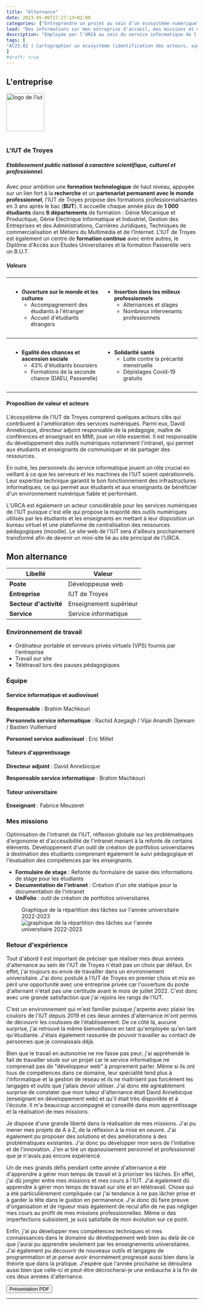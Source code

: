 ```yaml
---
title: "Alternance"
date: 2023-05-06T17:27:13+02:00
categories: ["Entreprendre un projet au sein d’un écosystème numérique"]
lead: "Des informations sur mon entreprise d'accueil, mes missions et mon retour d'expérience"
description: "Employée par l'URCA au sein du service informatique de l'IUT ; je participe à la mission pédagogique des services numériques en portant une réflexion sur la qualité et l'ergonomie des outils existants et en développant un outil de création de portfolio numérique à destination des étudiants et des enseignants."
tags: [ 
"AC25.02 | Cartographier un écosystème (identification des acteurs, synthèse des propositions de valeur)"
]
#draft: true
---
```



## L'entreprise

<img src="/img/Logo_IUT.png" alt="logo de l'iut" style="width: 100px">

<br>
<br>

### L'IUT de Troyes
##### Etablissement public national à caractère scientifique, culturel et professionnel.

Avec pour ambition une **formation technologique** de haut niveau, appuyée sur un lien fort à la **recherche** et un **partenariat permanent avec le monde professionnel**, l'IUT de Troyes propose des formations professionnalisantes en 3 ans après le bac (**BUT**). Il accueille chaque année plus de **1 000 étudiants** dans **6 départements** de formation : Génie Mécanique et Productique, Génie Electrique Informatique et Industriel, Gestion des Entreprises et des Administrations, Carrières Juridiques, Techniques de commercialisation et Métiers du Multimédia et de l'Internet. 
L'IUT de Troyes est également un centre de **formation continue** avec entre autres, le Diplôme d'Accès aux Etudes Universitaires et la formation Passerelle vers un B.U.T.

##### Valeurs

<hr>
<div style="display: flex; justify-content: space-evenly">
<div style="width: 45%">

+ **Ouverture sur le monde et les cultures**
  +	Accompagnement des étudiants à l'étranger
  +	Accueil d'étudiants étrangers

</div>
<div style="width: 45%">

- **Insertion dans les milieux professionnels**
  - Alternances et stages
  - Nombreux intervenants professionnels

</div>
</div>

<hr>

<div style="display: flex; justify-content: space-evenly">
<div style="width: 45%">

+ **Egalité des chances et ascension sociale**
  + 43% d'étudiants boursiers
  + Formations de la seconde chance (DAEU, Passerelle)

</div>
<div style="width: 45%">

- **Solidarité santé**
  - Lutte contre la précarité menstruelle
  - Dépistages Covid-19 gratuits

</div>
</div>
<hr>

#### Proposition de valeur et acteurs

L'écosystème de l'IUT de Troyes comprend quelques acteurs clés qui contribuent à l'amélioration des services numériques.
Parmi eux, David Annebicque, directeur adjoint responsable de la pédagogie, maître de conférences et enseignant en MMI, joue un rôle essentiel.
Il est responsable du développement des outils numériques notamment l'intranet, qui permet aux étudiants et enseignants de communiquer et de partager des ressources.

En outre, les personnels du service informatique jouent un rôle crucial en veillant à ce que les serveurs et les machines de l'IUT soient opérationnels. Leur expertise technique garantit le bon fonctionnement des infrastructures informatiques, ce qui permet aux étudiants et aux enseignants de bénéficier d'un environnement numérique fiable et performant.

L'URCA est également un acteur considérable pour les services numériques de l'IUT puisque c'est elle qui propose la majorité des outils numériques utilisés par les étudiants et les enseignants en mettant à leur disposition un bureau virtuel et une plateforme de centralisation des ressources pédagogiques (moodle). Le site web de l'IUT sera d'ailleurs prochainement transformé afin de devenir un mini-site lié au site principal de l'URCA.

## Mon alternance


| Libellé                | Valeur                 |
|------------------------|------------------------|
| **Poste**              | Développeuse web       |
| **Entreprise**         | IUT de Troyes          |
| **Secteur d'activité** | Enseignement supérieur |
| **Service**            | Service informatique   |

### Environnement de travail

+ Ordinateur portable et serveurs privés virtuels (VPS) fournis par l'entreprise
+ Travail sur site
+ Télétravail lors des pauses pédagogiques  

### Équipe

#### Service informatique et audiovisuel

**Responsable** : Brahim Machkouri

**Personnels service informatique** : Rachid Azegagh / Vijai Anandh Djeream / Bastien Vuillemard
 
**Personnel service audiovisuel** : Eric Millet 

#### Tuteurs d'apprentissage

**Directeur adjoint** : David Annebicque

**Responsable service informatique** : Brahim Machkouri

#### Tuteur universitaire

**Enseignant** : Fabrice Meuzeret

### Mes missions

Optimisation de l'intranet de l'IUT, réflexion globale sur les problématiques d'ergonomie et d'accessibilité de l'intranet menant à la refonte de certains éléments. Développement d'un outil de création de portfolios universitaires à destination des étudiants comprenant également le suivi pédagogique et l'évaluation des compétences par les enseignants.

- **Formulaire de stage** : Refonte du formulaire de saisie des informations de stage pour les étudiants
- **Documentation de l'intranet** : Création d'un site statique pour la documentation de l'intranet
- **UniFolio** : outil de création de portfolios universitaires

<figure>
<figcaption>Graphique de la répartition des tâches sur l'année universitaire 2022-2023</figcaption>
<img src="/img/repartition.png" alt="graphique de la répartition des tâches sur l'année universitaire 2022-2023">
</figure>

### Retour d'expérience

Tout d'abord il est important de préciser que réaliser mes deux années d'alternance au sein de l'IUT de Troyes n'était pas un choix par défaut. En effet, j'ai toujours eu envie de travailler dans un environnement universitaire. J'ai donc postulé à l'IUT de Troyes en premier choix et mis en péril une opportunité avec une entreprise privée car l'ouverture du poste d'alternant n'était pas une certitude avant le mois de juillet 2022. C'est donc avec une grande satisfaction que j'ai rejoins les rangs de l'IUT.

C'est un environnement qui m'est familier puisque j'arpente avec plaisir les couloirs de l'IUT depuis 2019 et ces deux années d'alternance m'ont permis de découvrir les coulisses de l'établissement. De ce côté là, aucune surprise, j'ai retrouvé la même bienveillance en tant qu'employée qu'en tant qu'étudiante. J'étais également rassurée de pouvoir travailler au contact de personnes que je connaissais déjà.

Bien que le travail en autonomie ne me fasse pas peur, j'ai appréhendé le fait de travailler seule sur un projet car le service informatique ne comprenait pas de "développeur web" à proprement parler. Même si ils ont tous de compétences dans ce domaine, leur spécialité tend plus à l'informatique et la gestion de réseau et ils ne maîtrisent pas forcément les langages et outils que j'allais devoir utiliser. 
J'ai donc été agréablement surprise de constater que mon tuteur d'alternance était David Annebicque (enseignant en développement web) et qu'il était très disponible et à l'écoute. Il m'a beaucoup accompagné et conseillé dans mon apprentissage et la réalisation de mes missions.

Je dispose d'une grande liberté dans la réalisation de mes missions. J'ai pu mener mes projets de A à Z, de la réflexion à la mise en oeuvre. J'ai également pu proposer des solutions et des améliorations à des problématiques existantes. J'ai donc pu développer mon sens de l'initiative et de l'innovation. J'en ai tiré un épanouisement personnel et professionnel que je n'avais pas encore expériencé.

Un de mes grands défis pendant cette année d'alternance a été d'apprendre à gérer mon temps de travail et à prioriser les tâches. En effet, j'ai dû jongler entre mes missions et mes cours à l'IUT. J'ai également dû apprendre à gérer mon temps de travail sur site et en télétravail. 
Chose qui a été particulièrement compliquée car j'ai tendance à ne pas lâcher prise et à garder la tête dans le guidon en permanence. J'ai donc dû faire preuve d'organisation et de rigueur mais également de recul afin de ne pas négliger mes cours au profit de mes missions professionnelles. Même si des imperfections subsistent, je suis satisfaite de mon évolution sur ce point.

Enfin, j'ai pu développer mes compétences techniques et mes connaissances dans le domaine du développement web bien au delà de ce que j'aurai pu apprendre seulement par les enseignements universitaires. J'ai également pu découvrir de nouveaux outils et langages de programmation et je pense avoir énormément progressé aussi bien dans la théorie que dans la pratique.
J'espère que l'année prochaine se déroulera aussi bien que celle-ci et peut-être décrocherai-je une embauche à la fin de ces deux années d'alternance.


<a href="/files/presentation_IUT.pdf" target="_blank" title="présentation de l'IUT"><button>Présentation PDF</button></a>

<hr>
